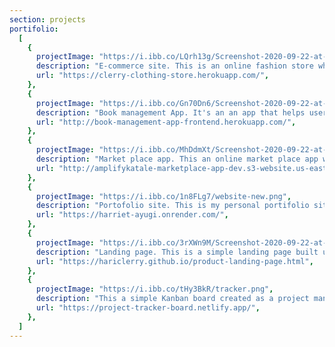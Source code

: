 ```yaml
---
section: projects
portifolio:
  [
    {
      projectImage: "https://i.ibb.co/LQrh13g/Screenshot-2020-09-22-at-23-40-33.png",
      description: "E-commerce site. This is an online fashion store which enable users to shop online. It's built using React.js, Sass, Styled components, Redux/Saga, Firebase, Stripe API integration with Node.js",
      url: "https://clerry-clothing-store.herokuapp.com/",
    },
    {
      projectImage: "https://i.ibb.co/Gn70Dn6/Screenshot-2020-09-22-at-07-18-10.png",
      description: "Book management App. It's an an app that helps users to manage and store their books lists online. It's built using Nodejs, Express, Reactjs, Redux and Boostrap.",
      url: "http://book-management-app-frontend.herokuapp.com/",
    },
    {
      projectImage: "https://i.ibb.co/MhDdmXt/Screenshot-2020-09-22-at-07-19-30.png",
      description: "Market place app. This an online market place app which enables users who want to sell or buy products online to do so. It's built using AWS Amplify, AWS Cognito, React.js, AWS Appsync, AWS S3 and Stripe API integration using AWS lambda function.",
      url: "http://amplifykatale-marketplace-app-dev.s3-website.us-east-2.amazonaws.com/",
    },
    {
      projectImage: "https://i.ibb.co/1n8FLg7/website-new.png",
      description: "Portofolio site. This is my personal portifolio site Built using Gatsby.",
      url: "https://harriet-ayugi.onrender.com/",
    },
    {
      projectImage: "https://i.ibb.co/3rXWn9M/Screenshot-2020-09-22-at-07-20-30.png",
      description: "Landing page. This is a simple landing page built using HTML and CSS",
      url: "https://hariclerry.github.io/product-landing-page.html",
    },
    {
      projectImage: "https://i.ibb.co/tHy3BkR/tracker.png",
      description: "This a simple Kanban board created as a project management tool prototype using ReactJs, Material UI and Redux toolkit",
      url: "https://project-tracker-board.netlify.app/",
    },
  ]
---
```

